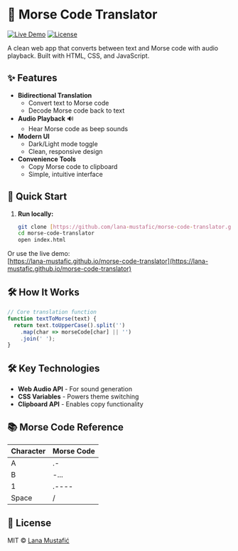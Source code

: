 # 📡 Morse Code Translator

[![Live Demo](https://img.shields.io/badge/Demo-Live-success?style=for-the-badge&logo=vercel)](https://lana-mustafic.github.io/morse-code-translator)
[![License](https://img.shields.io/badge/License-MIT-blue?style=for-the-badge)](LICENSE)

A clean web app that converts between text and Morse code with audio playback. Built with HTML, CSS, and JavaScript.

## ✨ Features

- **Bidirectional Translation**
  - Convert text to Morse code
  - Decode Morse code back to text
- **Audio Playback** 🔊
  - Hear Morse code as beep sounds
- **Modern UI**
  - Dark/Light mode toggle
  - Clean, responsive design
- **Convenience Tools**
  - Copy Morse code to clipboard
  - Simple, intuitive interface

## 🚀 Quick Start

1. **Run locally:**
   ```bash
   git clone [https://github.com/lana-mustafic/morse-code-translator.git](https://github.com/lana-mustafic/morse-code-translator.git)
   cd morse-code-translator
   open index.html
   ```
Or use the live demo:  
[https://lana-mustafic.github.io/morse-code-translator](https://lana-mustafic.github.io/morse-code-translator)  

## 🛠️ How It Works  

```javascript  
// Core translation function  
function textToMorse(text) {  
  return text.toUpperCase().split('')  
    .map(char => morseCode[char] || '')  
    .join(' ');  
}
```

## 🛠️ Key Technologies

- **Web Audio API** - For sound generation
- **CSS Variables** - Powers theme switching
- **Clipboard API** - Enables copy functionality

## 📚 Morse Code Reference

| Character | Morse Code |
|-----------|------------|
| A         | .-         |
| B         | -...       |
| 1         | .----      |
| Space     | /          |

## 📜 License

MIT © [Lana Mustafić](https://github.com/lana-mustafic)
